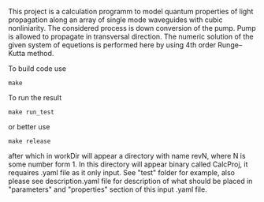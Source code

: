 This project is a calculation programm to model quantum properties of light propagation
along an array of single mode waveguides with cubic nonliniarity. The considered process
is down conversion of the pump. Pump is allowed to propagate in transversal direction.
The numeric solution of the given system of equetions is performed here by using 4th order
Runge–Kutta method.

To build code use 
    
    make
    
To run the result
    
    make run_test
    
or better use 
    
    make release
    
after which in workDir will appear a directory with name revN, where N is some number form 1.
In this directory will appear binary called CalcProj, it requaires .yaml file as it only input.
See "test" folder for example, also please see description.yaml file for description of what should be placed 
in "parameters" and "properties" section of this input .yaml file.
